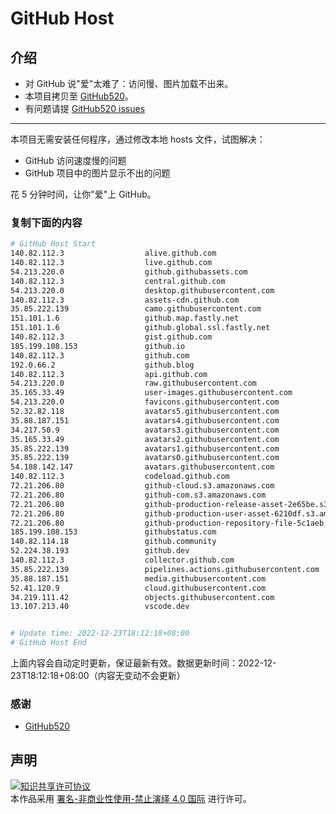 # GitHub Host
## 介绍
- 对 GitHub 说"爱"太难了：访问慢、图片加载不出来。
- 本项目拷贝至 [GitHub520](https://github.com/521xueweihan/GitHub520)。
- 有问题请提 [GitHub520 issues](https://github.com/521xueweihan/GitHub520/issues/new)

---

本项目无需安装任何程序，通过修改本地 hosts 文件，试图解决：
- GitHub 访问速度慢的问题
- GitHub 项目中的图片显示不出的问题

花 5 分钟时间，让你"爱"上 GitHub。

### 复制下面的内容
```bash
# GitHub Host Start
140.82.112.3                  alive.github.com
140.82.112.3                  live.github.com
54.213.220.0                  github.githubassets.com
140.82.112.3                  central.github.com
54.213.220.0                  desktop.githubusercontent.com
140.82.112.3                  assets-cdn.github.com
35.85.222.139                 camo.githubusercontent.com
151.101.1.6                   github.map.fastly.net
151.101.1.6                   github.global.ssl.fastly.net
140.82.112.3                  gist.github.com
185.199.108.153               github.io
140.82.112.3                  github.com
192.0.66.2                    github.blog
140.82.112.3                  api.github.com
54.213.220.0                  raw.githubusercontent.com
35.165.33.49                  user-images.githubusercontent.com
54.213.220.0                  favicons.githubusercontent.com
52.32.82.118                  avatars5.githubusercontent.com
35.88.187.151                 avatars4.githubusercontent.com
34.217.50.9                   avatars3.githubusercontent.com
35.165.33.49                  avatars2.githubusercontent.com
35.85.222.139                 avatars1.githubusercontent.com
35.85.222.139                 avatars0.githubusercontent.com
54.188.142.147                avatars.githubusercontent.com
140.82.112.3                  codeload.github.com
72.21.206.80                  github-cloud.s3.amazonaws.com
72.21.206.80                  github-com.s3.amazonaws.com
72.21.206.80                  github-production-release-asset-2e65be.s3.amazonaws.com
72.21.206.80                  github-production-user-asset-6210df.s3.amazonaws.com
72.21.206.80                  github-production-repository-file-5c1aeb.s3.amazonaws.com
185.199.108.153               githubstatus.com
140.82.114.18                 github.community
52.224.38.193                 github.dev
140.82.112.3                  collector.github.com
35.85.222.139                 pipelines.actions.githubusercontent.com
35.88.187.151                 media.githubusercontent.com
52.41.120.9                   cloud.githubusercontent.com
34.219.111.42                 objects.githubusercontent.com
13.107.213.40                 vscode.dev


# Update time: 2022-12-23T18:12:18+08:00
# GitHub Host End

```
上面内容会自动定时更新，保证最新有效。数据更新时间：2022-12-23T18:12:18+08:00（内容无变动不会更新）

### 感谢

- [GitHub520](https://github.com/521xueweihan/GitHub520)

## 声明
<a rel="license" href="https://creativecommons.org/licenses/by-nc-nd/4.0/deed.zh"><img alt="知识共享许可协议" style="border-width: 0" src="https://licensebuttons.net/l/by-nc-nd/4.0/88x31.png"></a><br>本作品采用 <a rel="license" href="https://creativecommons.org/licenses/by-nc-nd/4.0/deed.zh">署名-非商业性使用-禁止演绎 4.0 国际</a> 进行许可。